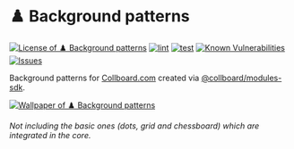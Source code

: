 # ♟️ Background patterns

<!--Badges-->
<!--⚠️WARNING: This section was generated by https://github.com/hejny/batch-project-editor/blob/main/src/workflows/800-badges/badges.ts so every manual change will be overwritten.-->


[![License of ♟️ Background patterns](https://img.shields.io/github/license/collboard/background-patterns.svg?style=flat)](https://github.com/collboard/background-patterns/blob/main/LICENSE)
[![lint](https://github.com/collboard/background-patterns/actions/workflows/lint.yml/badge.svg)](https://github.com/collboard/background-patterns/actions/workflows/lint.yml)
[![test](https://github.com/collboard/background-patterns/actions/workflows/test.yml/badge.svg)](https://github.com/collboard/background-patterns/actions/workflows/test.yml)
[![Known Vulnerabilities](https://snyk.io/test/github/collboard/background-patterns/badge.svg)](https://snyk.io/test/github/collboard/background-patterns)
[![Issues](https://img.shields.io/github/issues/collboard/background-patterns.svg?style=flat)](https://github.com/collboard/background-patterns/issues)
<!--[![Socket](https://socket.dev/api/badge/npm/package/@collboard/background-patterns)](https://socket.dev/npm/package/@collboard/background-patterns)-->

<!--/Badges-->

Background patterns for [Collboard.com](https://collboard.com/) created via [@collboard/modules-sdk](https://www.npmjs.com/package/@collboard/modules-sdk).



<!--Wallpaper-->
<!--⚠️WARNING: This section was generated by https://github.com/hejny/batch-project-editor/blob/main/src//workflows/315-ai-generated-wallpaper/4-aiGeneratedWallpaperUseInReadme.ts so every manual change will be overwritten.-->
[![Wallpaper of ♟️ Background patterns](assets/ai/wallpaper/gallery/eca910de-959c-4b73-a028-74a8c4fe77c5-0_0.png)](https://www.midjourney.com/app/jobs/eca910de-959c-4b73-a028-74a8c4fe77c5)
<!--/Wallpaper-->

_Not including the basic ones (dots, grid and chessboard) which are integrated in the core._
